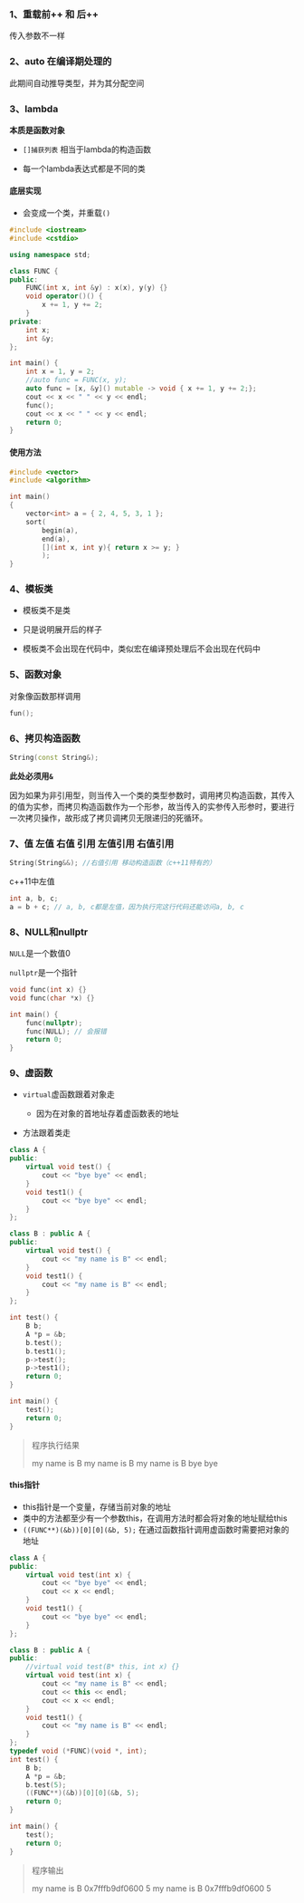 ### 1、重载前++ 和 后++

传入参数不一样



### 2、auto 在编译期处理的

此期间自动推导类型，并为其分配空间



### 3、lambda

**本质是函数对象**

* `[]捕获列表` 相当于lambda的构造函数

* 每一个lambda表达式都是不同的类


#### 底层实现

* 会变成一个类，并重载`()`

```c++
#include <iostream>
#include <cstdio>

using namespace std;

class FUNC {
public:
    FUNC(int x, int &y) : x(x), y(y) {}
    void operator()() {
        x += 1, y += 2;
    }
private:
    int x;
    int &y;
};

int main() {
    int x = 1, y = 2;
    //auto func = FUNC(x, y);
    auto func = [x, &y]() mutable -> void { x += 1, y += 2;};
    cout << x << " " << y << endl;
    func();
    cout << x << " " << y << endl;
    return 0;
}
```





#### 使用方法

```c++
#include <vector>
#include <algorithm>

int main()
{
    vector<int> a = { 2, 4, 5, 3, 1 };
    sort(
        begin(a),
        end(a),
        [](int x, int y){ return x >= y; }
        );
}
```



### 4、模板类

* 模板类不是类

* 只是说明展开后的样子

* 模板类不会出现在代码中，类似宏在编译预处理后不会出现在代码中



### 5、函数对象

对象像函数那样调用

```c++
fun();
```



### 6、拷贝构造函数

```c++
String(const String&);
```

**此处必须用`&`**

因为如果为非引用型，则当传入一个类的类型参数时，调用拷贝构造函数，其传入的值为实参，而拷贝构造函数作为一个形参，故当传入的实参传入形参时，要进行一次拷贝操作，故形成了拷贝调拷贝无限递归的死循环。



### 7、值 左值 右值 引用 左值引用 右值引用

```c++
String(String&&); //右值引用 移动构造函数（c++11特有的）
```

c++11中左值

```c++
int a, b, c;
a = b + c; // a, b, c都是左值，因为执行完这行代码还能访问a, b, c
```



### 8、NULL和nullptr

`NULL`是一个数值0

`nullptr`是一个指针

```c++
void func(int x) {}
void func(char *x) {}

int main() {
    func(nullptr);
    func(NULL); // 会报错
    return 0;
}
```



### 9、虚函数

* `virtual`虚函数跟着对象走
  * 因为在对象的首地址存着虚函数表的地址

* 方法跟着类走

```c++
class A {
public:
    virtual void test() {
        cout << "bye bye" << endl;
    }
    void test1() {
        cout << "bye bye" << endl;
    }
};

class B : public A {
public:
    virtual void test() {
        cout << "my name is B" << endl;
    }
    void test1() {
        cout << "my name is B" << endl;
    }
};

int test() {
    B b;
    A *p = &b;
    b.test();
    b.test1();
    p->test();
    p->test1();
    return 0;
}

int main() {
    test();
    return 0;
}
```

>程序执行结果
>
>my name is B
>my name is B
>my name is B
>bye bye



#### this指针

* this指针是一个变量，存储当前对象的地址
* 类中的方法都至少有一个参数this，在调用方法时都会将对象的地址赋给this
* `((FUNC**)(&b))[0][0](&b, 5);` 在通过函数指针调用虚函数时需要把对象的地址

```c++
class A {
public:
    virtual void test(int x) {
        cout << "bye bye" << endl;
        cout << x << endl;
    }
    void test1() {
        cout << "bye bye" << endl;
    }
};

class B : public A {
public:
    //virtual void test(B* this, int x) {}
    virtual void test(int x) {
        cout << "my name is B" << endl;
        cout << this << endl;
        cout << x << endl;
    }
    void test1() {
        cout << "my name is B" << endl;
    }
};
typedef void (*FUNC)(void *, int);
int test() {
    B b;
    A *p = &b;
    b.test(5);
    ((FUNC**)(&b))[0][0](&b, 5);
    return 0;
}

int main() {
    test();
    return 0;
}
```

>程序输出
>
>my name is B
>0x7fffb9df0600
>5
>my name is B
>0x7fffb9df0600
>5

